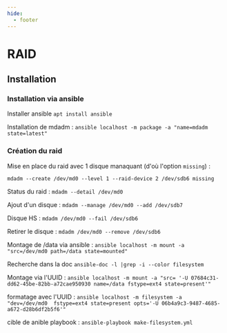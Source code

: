 ```yaml
---
hide:
  - footer
---
```


# RAID

## Installation 

### **Installation via ansible**

Installer ansible `apt install ansible`

Installation de mdadm : `ansible localhost -m package -a "name=mdadm state=latest"`

### **Création du raid**

Mise en place du raid avec 1 disque manaquant (d'où l'option `missing`) : 

`mdadm --create /dev/md0 --level 1 --raid-device 2 /dev/sdb6 missing`

Status du raid : `mdadm --detail /dev/md0`

Ajout d'un disque : `mdadm --manage /dev/md0 --add /dev/sdb7`

Disque HS : `mdadm /dev/md0 --fail /dev/sdb6`

Retirer le disque : `mdadm /dev/md0 --remove /dev/sdb6`

Montage de /data via ansible : `ansible localhost -m mount -a "src=/dev/md0 path=/data state=mounted"`

Recherche dans la doc `ansible-doc -l |grep -i --color filesystem`

Montage via l'UUID : `ansible localhost -m mount -a "src= '-U 07684c31-dd62-45be-82bb-a72cae950930 name=/data fstype=ext4 state=present'"`

formatage avec l'UUID : `ansible localhost -m filesystem -a "dev=/dev/md0  fstype=ext4 state=present opts='-U 06b4a9c3-9487-4685-a672-d28b6df2b5f6'"`

cible de anible playbook : `ansible-playbook make-filesystem.yml`
